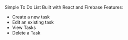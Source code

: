 Simple To Do List Built with React and Firebase
Features:

- Create a new task
- Edit an existing task
- View Tasks
- Delete a Task
